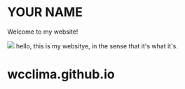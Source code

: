 <html>
<link rel="stylesheet" href="https://latex.vercel.app/style.min.css" />
<body>
  <h1>YOUR NAME</h1>
  <p>Welcome to my website!</p>
  <img src="https://content.codecademy.com/articles/github-pages-via-web-app/happy-ice-cream.gif" />
  hello, this is my websitye, in the sense that it's what it's.
</body>

</html>

# wcclima.github.io
